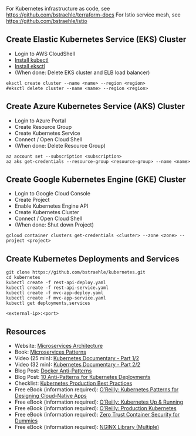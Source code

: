 For Kubernetes infrastructure as code, see https://github.com/bstraehle/terraform-docs
For Istio service mesh, see https://github.com/bstraehle/istio

## Create Elastic Kubernetes Service (EKS) Cluster  

- Login to AWS CloudShell  
- <a href="https://docs.aws.amazon.com/eks/latest/userguide/install-kubectl.html">Install kubectl</a>  
- <a href="https://docs.aws.amazon.com/eks/latest/userguide/eksctl.html">Install eksctl</a>  
- (When done: Delete EKS cluster and ELB load balancer)  
```
eksctl create cluster --name <name> --region <region>  
#eksctl delete cluster --name <name> --region <region>  
```

## Create Azure Kubernetes Service (AKS) Cluster  

- Login to Azure Portal  
- Create Resource Group  
- Create Kubernetes Service  
- Connect / Open Cloud Shell  
- (When done: Delete Resource Group)  
```
az account set --subscription <subscription>  
az aks get-credentials --resource-group <resource-group> --name <name>  
```

## Create Google Kubernetes Engine (GKE) Cluster  

- Login to Google Cloud Console  
- Create Project  
- Enable Kubernetes Engine API  
- Create Kubernetes Cluster  
- Connect / Open Cloud Shell  
- (When done: Shut down Project)  
```
gcloud container clusters get-credentials <cluster> --zone <zone> --project <project>  
```

## Create Kubernetes Deployments and Services  

```
git clone https://github.com/bstraehle/kubernetes.git  
cd kubernetes  
kubectl create -f rest-api-deploy.yaml  
kubectl create -f rest-api-service.yaml  
kubectl create -f mvc-app-deploy.yaml  
kubectl create -f mvc-app-service.yaml  
kubectl get deployments,services  
```
```
<external-ip>:<port>  
```

## Resources

- Website: <a href="https://microservices.io/">Microservices Architecture</a>  
- Book: <a href="https://microservices.io/book">Microservices Patterns</a>  
- Video (25 min): <a href="https://www.youtube.com/watch?v=BE77h7dmoQU">Kubernetes Documentary - Part 1/2</a>  
- Video (32 min): <a href="https://www.youtube.com/watch?v=318elIq37PE">Kubernetes Documentary - Part 2/2</a>  
- Blog Post: <a href="https://codefresh.io/containers/docker-anti-patterns/">Docker Anti-Patterns</a>  
- Blog Post: <a href="https://betterprogramming.pub/10-antipatterns-for-kubernetes-deployments-e97ce1199f2d">10 Anti-Patterns for Kubernetes Deployments</a>  
- Checklist: <a href="https://learnk8s.io/production-best-practices">Kubernetes Production Best Practices</a>  
- Free eBook (information required): <a href="https://library.devops.com/oreilly-kubernetes-patterns-for-designing-cloud-native-apps">O’Reilly: Kubernetes Patterns for Designing Cloud-Native Apps</a>  
- Free eBook (information required): <a href="https://tanzu.vmware.com/content/ebooks/kubernetes-up-running-dive-into-the-future-of-infrastructure">O’Reilly: Kubernetes Up & Running</a>  
- Free eBook (information required): <a href="https://tanzu.vmware.com/content/ebooks/production-kubernetes">O’Reilly: Production Kubernetes</a>  
- Free eBook (information required): <a href="https://more.suse.com/zero-trust-security-for-dummies.html">Zero Trust Container Security for Dummies</a>
- Free eBook (information required): <a href="https://www.nginx.com/resources/library">NGINX Library (Multiple)</a>
